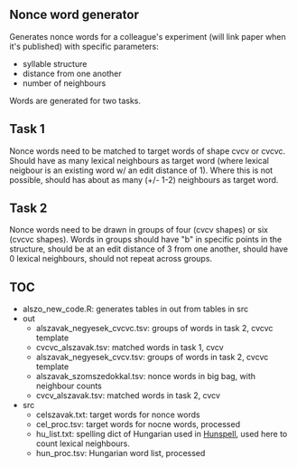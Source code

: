 ## Nonce word generator

Generates nonce words for a colleague's experiment (will link paper when it's published) with specific parameters:

- syllable structure
- distance from one another
- number of neighbours

Words are generated for two tasks.

## Task 1

Nonce words need to be matched to target words of shape cvcv or cvcvc. Should have as many lexical neighbours as target word (where lexical neigbour is an existing word w/ an edit distance of 1). Where this is not possible, should has about as many (+/- 1-2) neighbours as target word.

## Task 2

Nonce words need to be drawn in groups of four (cvcv shapes) or six (cvcvc shapes). Words in groups should have "b" in specific points in the structure, should be at an edit distance of 3 from one another, should have 0 lexical neighbours, should not repeat across groups.

## TOC

 - alszo_new_code.R: generates tables in out from tables in src
 - out
   - alszavak_negyesek_cvcvc.tsv: groups of words in task 2, cvcvc template
   - cvcvc_alszavak.tsv: matched words in task 1, cvcv
   - alszavak_negyesek_cvcv.tsv: groups of words in task 2, cvcvc template
   - alszavak_szomszedokkal.tsv: nonce words in big bag, with neighbour counts
   - cvcv_alszavak.tsv: matched words in task 2, cvcv
 - src
   - celszavak.txt: target words for nonce words
   - cel_proc.tsv: target words for nocne words, processed
   - hu_list.txt: spelling dict of Hungarian used in [Hunspell](http://hunspell.github.io/), used here to count lexical neighbours.
   - hun_proc.tsv: Hungarian word list, processed